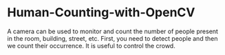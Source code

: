 # Human-Counting-with-OpenCV
A camera can be used to monitor and count the number of people present in the room, building, street, etc.  First, you need to detect people and then we count their occurrence. It is useful to control the crowd.
